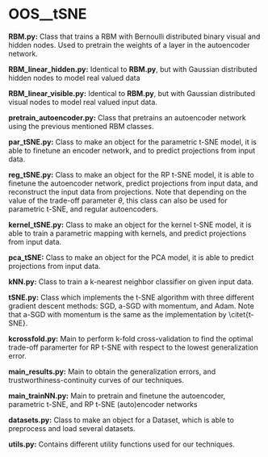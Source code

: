 # OOS__tSNE



**RBM.py:** Class that trains a RBM with Bernoulli distributed binary visual and hidden nodes. Used to pretrain the weights of a layer in the autoencoder network.

**RBM_linear_hidden.py:** Identical to **RBM.py**, but with Gaussian distributed hidden nodes to model real valued data

**RBM_linear_visible.py:** Identical to **RBM.py**, but with Gaussian distributed visual nodes to model real valued input data.

**pretrain_autoencoder.py:** Class that pretrains an autoencoder network using the previous mentioned RBM classes.

**par_tSNE.py:** Class to make an object for the parametric t-SNE model, it is able to finetune an encoder network, and to predict projections from input data.

**reg_tSNE.py:** Class to make an object for the RP t-SNE model, it is able to finetune the autoencoder network, predict projections from input data, and reconstruct the input data from projections. Note that depending on the value of the trade-off parameter $\theta$, this class can also be used for parametric t-SNE, and regular autoencoders.
    
**kernel_tSNE.py:** Class to make an object for the kernel t-SNE model, it is able to train a parametric mapping with kernels, and predict projections from input data. 

**pca_tSNE:** Class to make an object for the PCA model, it is able to predict projections from input data. 

**kNN.py:** Class to train a k-nearest neighbor classifier on given input data.

**tSNE.py:** Class which implements the t-SNE algorithm with three different gradient descent methods: SGD, a-SGD with momentum, and Adam. Note that a-SGD with momentum is the same as the implementation by \citet{t-SNE}.

**kcrossfold.py:** Main to perform k-fold cross-validation to find the optimal trade-off paramerter for RP t-SNE with respect to the lowest generalization error.        
    
**main_results.py:** Main to obtain the generalization errors, and trustworthiness-continuity curves of our techniques.

**main_trainNN.py:** Main to pretrain and finetune the autoencoder, parametric t-SNE, and RP t-SNE (auto)encoder networks  

**datasets.py:** Class to make an object for a Dataset, which is able to preprocess and load several datasets.
   
**utils.py:** Contains different utility functions used for our techniques. 
